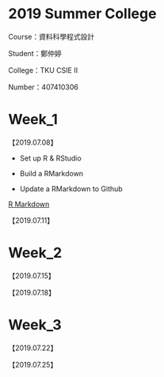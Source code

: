 # 2019 Summer College

Course：資料科學程式設計

Student：鄭仲婷

College：TKU CSIE Ⅱ

Number：407410306

# Week_1 

【2019.07.08】
- Set up R & RStudio
 
- Build a RMarkdown
 
- Update a RMarkdown to Github

[ R Markdown ](file:///C:/Users/Tiffany/Desktop/Text_1.html)
 

【2019.07.11】

# Week_2 

【2019.07.15】

【2019.07.18】

# Week_3 

【2019.07.22】

【2019.07.25】
